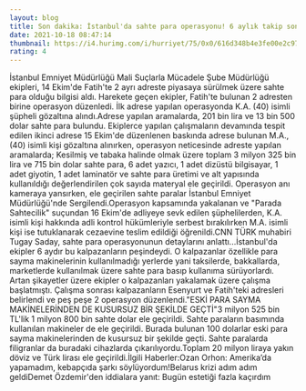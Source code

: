 ```yaml
--- 
layout: blog
title: Son dakika: İstanbul'da sahte para operasyonu! 6 aylık takip sonrası harekete geçildi
date: 2021-10-18 08:47:14
thumbnail: https://i4.hurimg.com/i/hurriyet/75/0x0/616d348b4e3fe00e2c97c312.jpg
rating: 4
---
```

İstanbul Emniyet Müdürlüğü Mali Suçlarla Mücadele Şube Müdürlüğü ekipleri, 14 Ekim'de Fatih'te 2 ayrı adreste piyasaya sürülmek üzere sahte para olduğu bilgisi aldı. Harekete geçen ekipler, Fatih'te bulunan 2 adresten birine operasyon düzenledi. İlk adrese yapılan operasyonda K.A. (40) isimli şüpheli gözaltına alındı.Adrese yapılan aramalarda, 201 bin lira ve 13 bin 500 dolar sahte para bulundu. Ekiplerce yapılan çalışmaların devamında tespit edilen ikinci adrese 15 Ekim'de düzenlenen baskında adrese bulunan M.A.,(40) isimli kişi gözaltına alınırken, operasyon neticesinde adreste yapılan aramalarda; Kesilmiş ve tabaka halinde olmak üzere toplam 3 milyon 325 bin lira ve 715 bin dolar sahte para, 6 adet yazıcı, 1 adet dizüstü bilgisayar, 1 adet giyotin, 1 adet laminatör ve sahte para üretimi ve alt yapısında kullanıldığı değerlendirilen çok sayıda materyal ele geçirildi. Operasyon anı kameraya yansırken, ele geçirilen sahte paralar İstanbul Emniyet Müdürlüğü'nde Sergilendi.Operasyon kapsamında yakalanan ve "Parada Sahtecilik" suçundan 16 Ekim'de adliyeye sevk edilen şüphelilerden, K.A. isimli kişi hakkında adli kontrol hükümleriyle serbest bırakılırken M.A. isimli kişi ise tutuklanarak cezaevine teslim edildiği öğrenildi.CNN TÜRK muhabiri Tugay Saday, sahte para operasyonunun detaylarını anlattı...İstanbul'da ekipler 6 aydır bu kalpazanların peşindeydi. O kalpazanlar özellikle para sayma makinelerinin kullanılmadığı yerlerde yani taksilerde, bakkallarda, marketlerde kullanılmak üzere sahte para basıp kullanıma sürüyorlardı. Artan şikayetler üzere ekipler o kalpazanları yakalamak üzere çalışma başlatmıştı. Çalışma sonrası kalpazanların Esenyurt ve Fatih'teki adresleri belirlendi ve peş peşe 2 operasyon düzenlendi."ESKİ PARA SAYMA MAKİNELERİNDEN DE KUSURSUZ BİR ŞEKİLDE GEÇTİ"3 milyon 525 bin TL'lik 1 milyon 800 bin sahte dolar ele geçirildi. Sahte paraların basımında kullanılan makineler de ele geçirildi. Burada bulunan 100 dolarlar eski para sayma makinelerinden de kusursuz bir şekilde geçti. Sahte paralarda filigranlar da buradaki cihazlarda çıkarılıyordu.Toplam 20 milyon liraya yakın döviz ve Türk lirası ele geçirildi.İlgili Haberler:Ozan Orhon: Amerika’da yapamadım, kebapçıda şarkı söylüyordum!Belarus krizi adım adım geldiDemet Özdemir'den iddialara yanıt: Bugün estetiği fazla kaçırdım